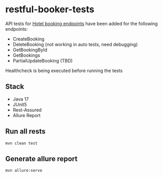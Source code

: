 # restful-booker-tests

API tests for [Hotel booking endpoints](https://restful-booker.herokuapp.com/apidoc/index.html#api-Booking-GetBookings)
have been added for the following endpoints:
- CreateBooking
- DeleteBooking (not working in auto tests, need debugging)
- GetBookingById
- GetBookings
- PartialUpdateBooking (TBD)

Healthcheck is being executed before running the tests  

## Stack

- Java 17
- JUnit5
- Rest-Assured
- Allure Report

## Run all rests

``mvn clean test``

## Generate allure report

``mvn allure:serve``